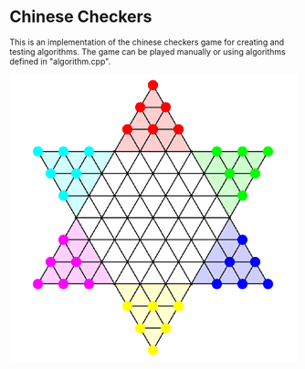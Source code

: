 # Chinese Checkers
This is an implementation of the chinese checkers game for creating and testing algorithms. The game can be played manually or using algorithms defined in "algorithm.cpp".

![alt text](gallery/chinese_checkers.png?raw=true "Chinese checkers")